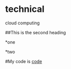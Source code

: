 # technical
cloud computing

##This is the second heading


*one

*two

#My code is [code](https://gist.github.com/kanika2005/cccc297cc0930c2bcac7716dbd3c34c6)


